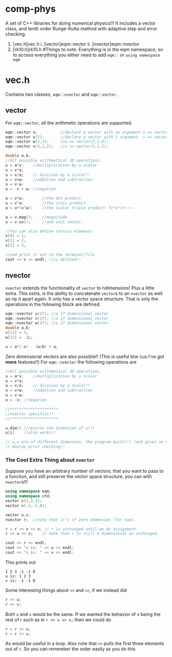 # comp-phys
A set of C++ libraries for doing numerical physics!!! It includes
a vector class, and tenth order Runge-Kutta method with adaptive step and
error checking.
1. [vec.h]vec.h
  i. [vector]eqm::vector
  ii. [nvector]eqm::nvector
2. [rk10.h]rk10.h
#Things to note.
Everything is in the eqm namespace, so to access everything you either need
to add `eqm::` or `using namespace eqm`

# vec.h
Contains two classes, `eqm::nvector` and `eqm::vector`.
## vector
For `eqm::vector`, all the arithmetic operations are supported.
```c++
eqm::vector u;       	//declare a vector with no argument u == vector(0,0,0);
eqm::vector v(2);    	//declare a vector with 1 argument  v == vector(2,0,0);
eqm::vector w(2,1);  	//w == vector(2,1,0);
eqm::vector v(3,1,2);	//v == vector(3,1,2);

double a,b;
//All possible arithmetical 3D operations.
u = a*v;	//multiplication by a scalar
u = v*a;	
u = v/a;	// division by a scalar!!
u = v+w;	//addition and subtraction
u = v-w;
u = -v + w; //negation

a = v*w;    	//the dot product.
u = v^w;    	//the cross product.
a = u*(v^w);	//the scalar triple product! Y(*o*)Y~~~~

a = v.mag();	//magnitude
u = v.uv(); 	//and unit vector.

//You can also define certain elements
v[0] = 1;
v[1] = 2;
v[2] = 3;

//and print it out to the terminal/file
cout << v << endl; //is defined!!
```
## nvector
`nvector` extends the functionality of `vector` to ndimensions! Plus a little extra.
This extra, is the ability to concatenate `vector`s to an `nvector` as well as rip it 
apart again.
It only has a vector space structure. That is only the operations in the following block
are defined.
```c++
eqm::nvector u(17);	//a 17 dimensional vector
eqm::nvector v(17);	//a 17 dimensional vector
eqm::nvector w(17);	//a 17 dimensional vector
double a,b;
v[13] = 3;
w[13] = .1L;

u = a*(-v) - (w/b) + a;
```

Zero dimensional vectors are also possible!! (This *is* useful btw cus I've got **more** features!!)
For `eqm::nvector` the following operations are 

```c++
//All possible arithmetical 3D operations.
u = a*v;	//multiplication by a scalar
u = v*a;	
u = v/a;	// division by a scalar!!
u = v+w;	//addition and subtraction
u = v-w;
u = -v; //negation

//*********************
//nvector specifics!!
//*********************

u.dim() //returns the dimension of u!!!
u[i]    //also works!!

// u,v are of different dimension, the program quits!!! (and gives an error message.)
// Hooray error checking!!
```

### The Cool Extra Thing about `nvector`
Suppose you have an arbitrary number of vectors, that you want to pass to a function,
and still preserve the vector space structure, you can with `nvector`s!!!

```c++
using namespace eqm;
using namespace std;
vector x(1,2,3);
vector v(-1,-1,0);

vector u,v;
nvector r;	//note that it's of zero dimension (for now).

r = r << x << v; // r is unchanged until we do assignment
r >> u >> v;	// note that r is still 6 dimensional an unchanged.

cout << r << endl;
cout << "u is: " << u << endl;
cout << "v is: " << v << endl;
```

This prints out
```
1 2 3 -1 -1 0
u is: 1 2 3
v is: -1 -1 0
```

Some interesting things about `<<` and `>>`, if we instead did
```c++
r >> u;
r >> v;
```
Both `u` and `v` would be the same. If we wanted the behavior of v being the rest of r such as in
`r >> u >> v;` then we could do
```c++
r = r >> u;
r = r >> v;
```
As would be useful in a loop. Also note that `>>` pulls the first three elements out of `r`. So you
can remember the order easily as you do this.